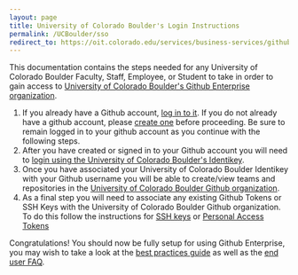 ```yaml
---
layout: page
title: University of Colorado Boulder's Login Instructions
permalink: /UCBoulder/sso
redirect_to: https://oit.colorado.edu/services/business-services/github-enterprise
---
```


This documentation contains the steps needed for any University of Colorado Boulder Faculty, Staff, Employee, or Student to take in order to gain access to [University of Colorado Boulder's Github Enterprise organization](https://github.com/UCBoulder).

1. If you already have a Github account, [log in to it](https://github.com/login).  If you do not already have a github account, please [create one](https://github.com/join) before proceeding. Be sure to remain logged in to your github account as you continue with the following steps.
1. After you have created or signed in to your Github account you will need to [login using the University of Colorado Boulder's Identikey](https://github.com/orgs/UCBoulder/sso).
1. Once you have associated your University of Colorado Boulder Identikey with your Github username you will be able to create/view teams and repositories in the [University of Colorado Boulder Github organization](https://github.com/UCBoulder).
1. As a final step you will need to associate any existing Github Tokens or SSH Keys with the University of Colorado Boulder Github organization. To do this follow the instructions for [SSH keys](https://docs.github.com/en/github/authenticating-to-github/authorizing-an-ssh-key-for-use-with-saml-single-sign-on) or [Personal Access Tokens](https://docs.github.com/en/github/authenticating-to-github/authorizing-a-personal-access-token-for-use-with-saml-single-sign-on)

Congratulations! You should now be fully setup for using Github Enterprise, you may wish to take a look at the [best practices guide](/best-practices) as well as the [end user FAQ](/end-user-faq).
